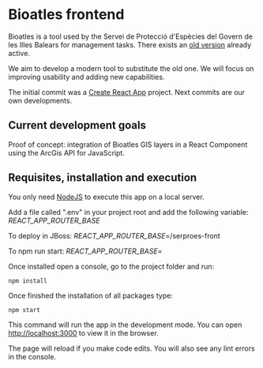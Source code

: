 # Bioatles frontend

Bioatles is a tool used by the Servei de Protecció d'Espècies del Govern de les Illes Balears for management tasks.
There exists an [old version](http://bioatles.caib.es/) already active.

We aim to develop a modern tool to substitute the old one. We will focus on improving usability and adding new capabilities.

The initial commit was a [Create React App](https://github.com/facebook/create-react-app) project.
Next commits are our own developments.

## Current development goals

Proof of concept: integration of Bioatles GIS layers in a React Component using the ArcGis API for JavaScript.

## Requisites, installation and execution

You only need [NodeJS](https://nodejs.dev/) to execute this app on a local server.

Add a file called ".env" in your project root and add the following variable: *REACT_APP_ROUTER_BASE*

To deploy in JBoss: *REACT_APP_ROUTER_BASE*=/serproes-front

To npm run start: *REACT_APP_ROUTER_BASE*=



Once installed open a console, go to the project folder and run:

```
npm install
```

Once finished the installation of all packages type:

```
npm start
```

This command will run the app in the development mode.
You can open [http://localhost:3000](http://localhost:3000) to view it in the browser.

The page will reload if you make code edits.
You will also see any lint errors in the console.
